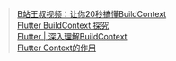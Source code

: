 
> [ B站王叔视频：让你20秒搞懂BuildContext ](https://www.bilibili.com/video/BV1by4y1t7oG?spm_id_from=333.999.0.0 )<br/>
> [ Flutter BuildContext 探究 ]( https://juejin.cn/post/6844903763656835086 )<br/>
> [ Flutter | 深入理解BuildContext ]( https://www.jianshu.com/p/509b77b26b78 )<br/>
> [ Flutter Context的作用 ]( https://blog.csdn.net/qq_41742772/article/details/119736423 )<br/>

